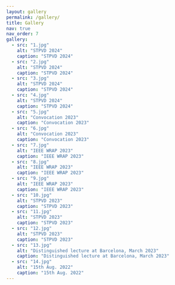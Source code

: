```yaml
---
layout: gallery
permalink: /gallery/
title: Gallery
nav: true
nav_order: 7
gallery:
  - src: "1.jpg"
    alt: "STPVD 2024"
    caption: "STPVD 2024"
  - src: "2.jpg"
    alt: "STPVD 2024"
    caption: "STPVD 2024"
  - src: "3.jpg"
    alt: "STPVD 2024"
    caption: "STPVD 2024"
  - src: "4.jpg"
    alt: "STPVD 2024"
    caption: "STPVD 2024"
  - src: "5.jpg"
    alt: "Convocation 2023"
    caption: "Convocation 2023"
  - src: "6.jpg"
    alt: "Convocation 2023"
    caption: "Convocation 2023"
  - src: "7.jpg"
    alt: "IEEE WRAP 2023"
    caption: "IEEE WRAP 2023"
  - src: "8.jpg"
    alt: "IEEE WRAP 2023"
    caption: "IEEE WRAP 2023"
  - src: "9.jpg"
    alt: "IEEE WRAP 2023"
    caption: "IEEE WRAP 2023"
  - src: "10.jpg"
    alt: "STPVD 2023"
    caption: "STPVD 2023"
  - src: "11.jpg"
    alt: "STPVD 2023"
    caption: "STPVD 2023"
  - src: "12.jpg"
    alt: "STPVD 2023"
    caption: "STPVD 2023"
  - src: "13.jpg"
    alt: "Distinguished lecture at Barcelona, March 2023"
    caption: "Distinguished lecture at Barcelona, March 2023"
  - src: "14.jpg"
    alt: "15th Aug. 2022"
    caption: "15th Aug. 2022"
---
```

